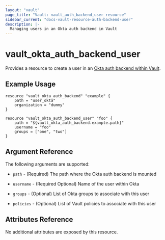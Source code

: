 ```yaml
---
layout: "vault"
page_title: "Vault: vault_auth_backend_user resource"
sidebar_current: "docs-vault-resource-auth-backend-user"
description: |-
  Managing users in an Okta auth backend in Vault
---
```


# vault\_okta\_auth\_backend\_user

Provides a resource to create a user in an
[Okta auth backend within Vault](https://www.vaultproject.io/docs/auth/okta.html).

## Example Usage

```hcl
resource "vault_okta_auth_backend" "example" {
    path = "user_okta"
    organization = "dummy"
}

resource "vault_okta_auth_backend_user" "foo" {
    path = "${vault_okta_auth_backend.example.path}"
    username = "foo"
    groups = ["one", "two"]
}
```

## Argument Reference

The following arguments are supported:

* `path` - (Required) The path where the Okta auth backend is mounted

* `username` - (Required Optional) Name of the user within Okta

* `groups` - (Optional) List of Okta groups to associate with this user

* `policies` - (Optional) List of Vault policies to associate with this user

## Attributes Reference

No additional attributes are exposed by this resource.
